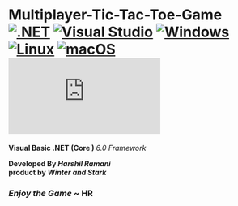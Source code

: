 # Multiplayer-Tic-Tac-Toe-Game    [![.NET](https://img.shields.io/badge/--512BD4?logo=.net&logoColor=ffffff)](https://dotnet.microsoft.com/)   [![Visual Studio](https://img.shields.io/badge/--6C33AF?logo=visual%20studio)](https://visualstudio.microsoft.com/)    [![Windows](https://svgshare.com/i/ZhY.svg)](https://svgshare.com/i/ZhY.svg)     [![Linux](https://svgshare.com/i/Zhy.svg)](https://svgshare.com/i/Zhy.svg)  [![macOS](https://svgshare.com/i/ZjP.svg)](https://svgshare.com/i/ZjP.svg)   [![Latest release](https://badgen.net/github/release/Naereen/Strapdown.js)](https://github.com/Naereen/Strapdown.js/releases) 
<b>Visual Basic .NET (Core ) </b> <em>6.0 Framework</em>
<br>

<b>Developed By <em>Harshil Ramani</em></b>
<br>
<b>product by <em>  Winter and Stark </em></b>
<h3><strong><i>Enjoy the Game</i> ~ HR</strong></h3>
